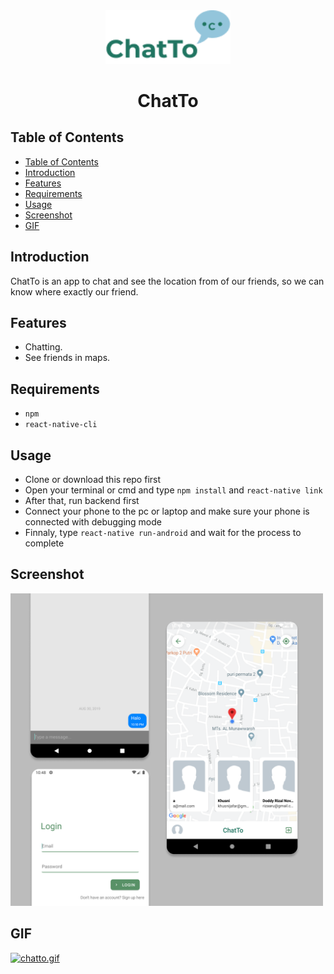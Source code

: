 <div align=center>
<img src="src/ic_launcher.png" width="200px;" alt="X"/>
    <h1>ChatTo</h1>
</div>

## Table of Contents

- [Table of Contents](#table-of-contents)
- [Introduction](#introduction)
- [Features](#features)
- [Requirements](#requirements)
- [Usage](#usage)
- [Screenshot](#screenshot)
- [GIF](#gif)

## Introduction


ChatTo is an app to chat and see the location from of our friends, so we can know where exactly our friend.

## Features

- Chatting.
- See friends in maps.

## Requirements

- `npm`
- `react-native-cli`

## Usage

- Clone or download this repo first
- Open your terminal or cmd and type `npm install` and `react-native link`
- After that, run backend first
- Connect your phone to the pc or laptop and make sure your phone is connected with debugging mode
- Finnaly, type `react-native run-android` and wait for the process to complete

## Screenshot

<img src="src/shot.png" width="500px;" alt="X"/>

## GIF

[![chatto.gif](https://s3.gifyu.com/images/chatto.gif)](https://gifyu.com/image/hQf2)